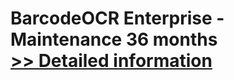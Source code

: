 # BarcodeOCR Enterprise - Maintenance 36 months<br />[>> Detailed information](https://secure.shareit.com/shareit/product.html?productid=300784436&affiliateid=200057808)